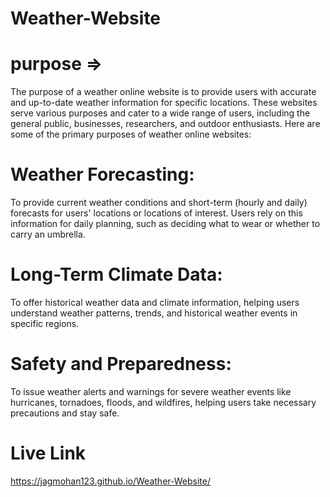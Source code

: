 # Weather-Website
#  purpose =>
The purpose of a weather online website is to provide users with accurate and up-to-date weather information for specific locations. These websites serve various purposes and cater to a wide range of users, including the general public, businesses, researchers, and outdoor enthusiasts. Here are some of the primary purposes of weather online websites:
# Weather Forecasting:
To provide current weather conditions and short-term (hourly and daily) forecasts for users' locations or locations of interest. Users rely on this information for daily planning, such as deciding what to wear or whether to carry an umbrella.
# Long-Term Climate Data: 
To offer historical weather data and climate information, helping users understand weather patterns, trends, and historical weather events in specific regions.
# Safety and Preparedness: 
To issue weather alerts and warnings for severe weather events like hurricanes, tornadoes, floods, and wildfires, helping users take necessary precautions and stay safe.

# Live Link
https://jagmohan123.github.io/Weather-Website/
